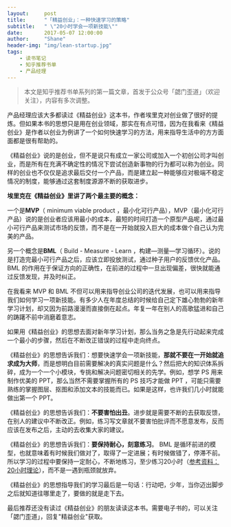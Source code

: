 ```yaml
---
layout:     post
title:      "「精益创业」：一种快速学习的策略"
subtitle:   " \"20小时学会一项新技能\""
date:       2017-05-07 12:00:00
author:     "Shane"
header-img: "img/lean-startup.jpg"
tags:
    - 读书笔记
    - 知乎推荐书单
    - 产品经理
---
```



>本文是知乎推荐书单系列的第一篇文章，首发于公众号「勰门歪道」（欢迎关注），内容有多次调整。

产品经理应该大多都读过《精益创业》这本书，作者埃里克对创业做了很好的提炼。但如果本书的思想只是用在创业领域，那实在有点可惜，因为在我看来《精益创业》是作者以创业为例讲了一个如何快速学习的方法，用来指导生活中的方方面面都是很有帮助的。

《精益创业》说的是创业，但不是说只有成立一家公司或加入一个初创公司才叫创业，而是所有在充满不确定性的情况下尝试创造新事物的行为都可以称为创业。同样的创业也不仅仅是追求最后交付一个产品，而是建立起一种能够应对极端不稳定情况的制度，能够通过这套制度源源不断的获取进步。

__埃里克在《精益创业》里讲了两个最主要的概念：__

一个是**MVP**（ minimum viable product ，最小化可行产品），MVP（最小化可行产品）说的是创业者应该用最小的成本，最短的时间打造一个原型产品呢，通过最小可行产品来测试市场的反馈，而不是在一开始就投入巨大的成本做个自己认为完美的产品。

另一个概念是**BML**（ Build - Measure - Learn ，构建—测量—学习循环）。说的是打造完最小可行产品之后，应该立即投放测试，通过种子用户的反馈优化产品。 BML 的作用在于保证方向的正确性，在前进的过程中一旦出现偏差，很快就能通过反馈发现，并及时纠正。

在我看来 MVP 和 BML 不但可以用来指导创业公司的迭代发展，也可以用来指导我们如何学习一项新技能。有多少人在年度总结的时候给自己定下雄心勃勃的新年学习计划，却又因为前路漫漫而直接倒在起点。年复一年在别人的高歌猛进和自己的踌躇不前中消磨着意志。

如果用《精益创业》的思想去面对新年学习计划，那么当务之急是先行动起来完成一个最小的步骤，然后在不断改正错误的过程中走向终点。

《精益创业》的思想告诉我们：想要快速学会一项新技能，**那就不要在一开始就追求成为大师**，而是想明白目前需要解决的真实问题是什么？然后把大的知识体系拆碎，成为一个一个小模块，专挑和解决问题密切相关的先学。例如，想学 PS 用来制作优美的 PPT，那么当然不需要掌握所有的 PS 技巧才能做 PPT ，可能只需要熟练的掌握图层、抠图和添加文本的技能而已。如果是这样，也许我们几小时就能做出第一个 PPT。

《精益创业》的思想告诉我们：**不要害怕出丑**。进步就是需要不断的去获取反馈，在别人的建议中不断改正。例如，练习写文章就不要害怕批评而不愿意发布，反而应该在发布之后，主动的去收集大家的建议。

《精益创业》的思想告诉我们：**要保持耐心，刻意练习**。 BML 是循环前进的模型，也就意味着有时候我们做对了，取得了一定进展；有时候做错了，停滞不前。所以学习的过程中要保持一定耐心，不断地练习，至少练习20小时（[参考资料：20小时理论](https://v.qq.com/x/page/t0141jx9d5o.html)），而不是一遇到瓶颈就放弃。

《精益创业》的思想指导我们的学习最后是一句话：行动吧，少年，当你迈出脚步之后就知道往哪里走了，要做的就是走下去。

最后推荐还没有读过《精益创业》的朋友读读这本书。需要电子书的，可以关注「勰门歪道」，回复"精益创业"获取。



